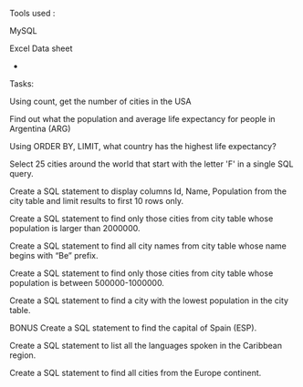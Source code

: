 Tools used :

MySQL

Excel 
Data sheet 

-


Tasks:

Using count, get the number of cities in the USA

Find out what the population and average life expectancy for people in Argentina (ARG)

Using ORDER BY, LIMIT, what country has the highest life expectancy?

Select 25 cities around the world that start with the letter 'F' in a single SQL query.

Create a SQL statement to display columns Id, Name, Population from the city table and limit results to first 10 rows only.

Create a SQL statement to find only those cities from city table whose population is larger than 2000000.

Create a SQL statement to find all city names from city table whose name begins with “Be” prefix.

Create a SQL statement to find only those cities from city table whose population is between 500000-1000000.

Create a SQL statement to find a city with the lowest population in the city table.

BONUS
Create a SQL statement to find the capital of Spain (ESP).

Create a SQL statement to list all the languages spoken in the Caribbean region.

Create a SQL statement to find all cities from the Europe continent.
